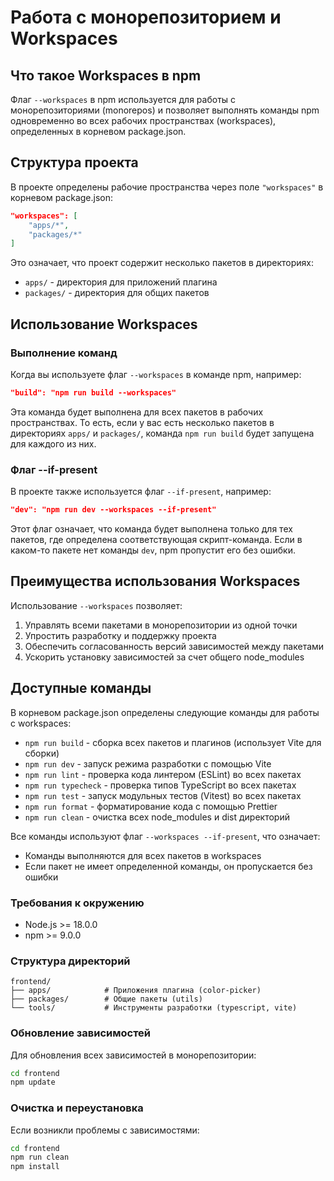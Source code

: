 # Работа с монорепозиторием и Workspaces

## Что такое Workspaces в npm

Флаг `--workspaces` в npm используется для работы с монорепозиториями (monorepos) и позволяет выполнять команды npm одновременно во всех рабочих пространствах (workspaces), определенных в корневом package.json.

## Структура проекта

В проекте определены рабочие пространства через поле `"workspaces"` в корневом package.json:

```json
"workspaces": [
    "apps/*",
    "packages/*"
]
```

Это означает, что проект содержит несколько пакетов в директориях:

- `apps/` - директория для приложений плагина
- `packages/` - директория для общих пакетов

## Использование Workspaces

### Выполнение команд

Когда вы используете флаг `--workspaces` в команде npm, например:

```json
"build": "npm run build --workspaces"
```

Эта команда будет выполнена для всех пакетов в рабочих пространствах. То есть, если у вас есть несколько пакетов в директориях `apps/` и `packages/`, команда `npm run build` будет запущена для каждого из них.

### Флаг --if-present

В проекте также используется флаг `--if-present`, например:

```json
"dev": "npm run dev --workspaces --if-present"
```

Этот флаг означает, что команда будет выполнена только для тех пакетов, где определена соответствующая скрипт-команда. Если в каком-то пакете нет команды `dev`, npm пропустит его без ошибки.

## Преимущества использования Workspaces

Использование `--workspaces` позволяет:

1. Управлять всеми пакетами в монорепозитории из одной точки
2. Упростить разработку и поддержку проекта
3. Обеспечить согласованность версий зависимостей между пакетами
4. Ускорить установку зависимостей за счет общего node_modules

## Доступные команды

В корневом package.json определены следующие команды для работы с workspaces:

- `npm run build` - сборка всех пакетов и плагинов (использует Vite для сборки)
- `npm run dev` - запуск режима разработки с помощью Vite
- `npm run lint` - проверка кода линтером (ESLint) во всех пакетах
- `npm run typecheck` - проверка типов TypeScript во всех пакетах
- `npm run test` - запуск модульных тестов (Vitest) во всех пакетах
- `npm run format` - форматирование кода с помощью Prettier
- `npm run clean` - очистка всех node_modules и dist директорий

Все команды используют флаг `--workspaces --if-present`, что означает:

- Команды выполняются для всех пакетов в workspaces
- Если пакет не имеет определенной команды, он пропускается без ошибки

### Требования к окружению

- Node.js >= 18.0.0
- npm >= 9.0.0

### Структура директорий

```text
frontend/
├── apps/            # Приложения плагина (color-picker)
├── packages/        # Общие пакеты (utils)
└── tools/           # Инструменты разработки (typescript, vite)
```

### Обновление зависимостей

Для обновления всех зависимостей в монорепозитории:

```bash
cd frontend
npm update
```

### Очистка и переустановка

Если возникли проблемы с зависимостями:

```bash
cd frontend
npm run clean
npm install
```
